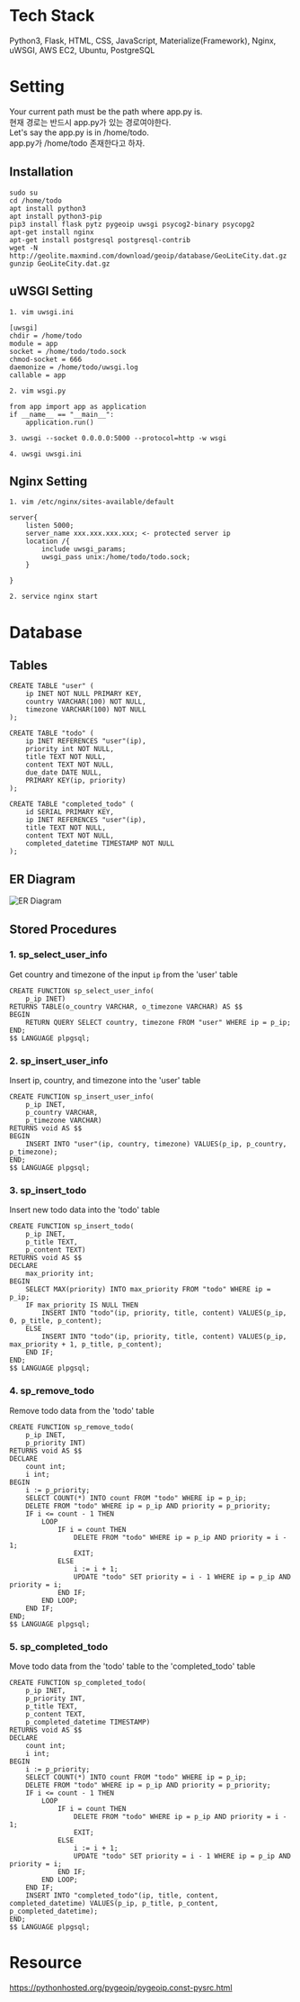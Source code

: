 # Tech Stack
Python3, Flask, HTML, CSS, JavaScript, Materialize(Framework), Nginx, uWSGI, AWS EC2, Ubuntu, PostgreSQL

# Setting 
Your current path must be the path where app.py is.  
현재 경로는 반드시 app.py가 있는 경로여야한다.  
Let's say the app.py is in /home/todo.  
app.py가 /home/todo 존재한다고 하자.

## Installation
```
sudo su
cd /home/todo
apt install python3
apt install python3-pip
pip3 install flask pytz pygeoip uwsgi psycog2-binary psycopg2
apt-get install nginx
apt-get install postgresql postgresql-contrib
wget -N http://geolite.maxmind.com/download/geoip/database/GeoLiteCity.dat.gz
gunzip GeoLiteCity.dat.gz

```
## uWSGI Setting
```
1. vim uwsgi.ini

[uwsgi]
chdir = /home/todo
module = app
socket = /home/todo/todo.sock
chmod-socket = 666
daemonize = /home/todo/uwsgi.log
callable = app

2. vim wsgi.py

from app import app as application
if __name__ == "__main__":
    application.run()

3. uwsgi --socket 0.0.0.0:5000 --protocol=http -w wsgi

4. uwsgi uwsgi.ini
```

## Nginx Setting
```
1. vim /etc/nginx/sites-available/default

server{
    listen 5000;
    server_name xxx.xxx.xxx.xxx; <- protected server ip
    location /{
        include uwsgi_params;
        uwsgi_pass unix:/home/todo/todo.sock;
    }

}

2. service nginx start
```

# Database

## Tables

```
CREATE TABLE "user" ( 
    ip INET NOT NULL PRIMARY KEY, 
    country VARCHAR(100) NOT NULL,
    timezone VARCHAR(100) NOT NULL
);

CREATE TABLE "todo" ( 
    ip INET REFERENCES "user"(ip), 
    priority int NOT NULL, 
    title TEXT NOT NULL, 
    content TEXT NOT NULL, 
    due_date DATE NULL, 
    PRIMARY KEY(ip, priority)
);

CREATE TABLE "completed_todo" (
    id SERIAL PRIMARY KEY, 
    ip INET REFERENCES "user"(ip), 
    title TEXT NOT NULL, 
    content TEXT NOT NULL, 
    completed_datetime TIMESTAMP NOT NULL
);
```

## ER Diagram
![ER Diagram](er_diagram.png)

## Stored Procedures
### 1. sp_select_user_info  
Get country and timezone of the input ```ip``` from the 'user' table
```
CREATE FUNCTION sp_select_user_info(
    p_ip INET) 
RETURNS TABLE(o_country VARCHAR, o_timezone VARCHAR) AS $$
BEGIN
    RETURN QUERY SELECT country, timezone FROM "user" WHERE ip = p_ip; 
END; 
$$ LANGUAGE plpgsql;
```

### 2. sp_insert_user_info  
Insert ip, country, and timezone into the 'user' table
```
CREATE FUNCTION sp_insert_user_info(
    p_ip INET,
    p_country VARCHAR,
    p_timezone VARCHAR) 
RETURNS void AS $$
BEGIN
    INSERT INTO "user"(ip, country, timezone) VALUES(p_ip, p_country, p_timezone); 
END; 
$$ LANGUAGE plpgsql;
```

### 3. sp_insert_todo 
Insert new todo data into the 'todo' table
```
CREATE FUNCTION sp_insert_todo(
    p_ip INET,
    p_title TEXT,
    p_content TEXT) 
RETURNS void AS $$
DECLARE
    max_priority int;
BEGIN
    SELECT MAX(priority) INTO max_priority FROM "todo" WHERE ip = p_ip;
    IF max_priority IS NULL THEN
        INSERT INTO "todo"(ip, priority, title, content) VALUES(p_ip, 0, p_title, p_content);  
    ELSE
        INSERT INTO "todo"(ip, priority, title, content) VALUES(p_ip, max_priority + 1, p_title, p_content); 
    END IF;
END; 
$$ LANGUAGE plpgsql;
```

### 4. sp_remove_todo
Remove todo data from the 'todo' table
```
CREATE FUNCTION sp_remove_todo(
    p_ip INET,
    p_priority INT) 
RETURNS void AS $$
DECLARE
    count int;
    i int;
BEGIN
    i := p_priority;
    SELECT COUNT(*) INTO count FROM "todo" WHERE ip = p_ip;
    DELETE FROM "todo" WHERE ip = p_ip AND priority = p_priority;
    IF i <= count - 1 THEN
        LOOP
            IF i = count THEN
                DELETE FROM "todo" WHERE ip = p_ip AND priority = i - 1;
                EXIT;
            ELSE
                i := i + 1;
                UPDATE "todo" SET priority = i - 1 WHERE ip = p_ip AND priority = i; 
            END IF;
        END LOOP;   
    END IF;
END; 
$$ LANGUAGE plpgsql;
```

### 5. sp_completed_todo
Move todo data from the 'todo' table to the 'completed_todo' table
```
CREATE FUNCTION sp_completed_todo(
    p_ip INET,
    p_priority INT,
    p_title TEXT,
    p_content TEXT,
    p_completed_datetime TIMESTAMP) 
RETURNS void AS $$
DECLARE
    count int;
    i int;
BEGIN
    i := p_priority;
    SELECT COUNT(*) INTO count FROM "todo" WHERE ip = p_ip;
    DELETE FROM "todo" WHERE ip = p_ip AND priority = p_priority;
    IF i <= count - 1 THEN
        LOOP
            IF i = count THEN
                DELETE FROM "todo" WHERE ip = p_ip AND priority = i - 1;
                EXIT;
            ELSE
                i := i + 1;
                UPDATE "todo" SET priority = i - 1 WHERE ip = p_ip AND priority = i; 
            END IF;
        END LOOP;   
    END IF;
    INSERT INTO "completed_todo"(ip, title, content, completed_datetime) VALUES(p_ip, p_title, p_content, p_completed_datetime);
END; 
$$ LANGUAGE plpgsql;
```
# Resource
https://pythonhosted.org/pygeoip/pygeoip.const-pysrc.html